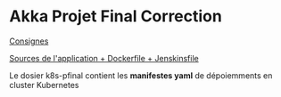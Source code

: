 # Akka Projet Final Correction

[Consignes](https://github.com/cdufour/akka-projet-final)  

[Sources de l'application + Dockerfile + Jenskinsfile](https://github.com/cdufour/nuvolapp)  

Le dosier k8s-pfinal contient les **manifestes yaml** de dépoiemments en cluster Kubernetes
